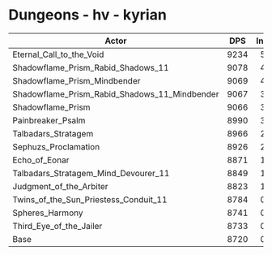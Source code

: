 # Dungeons - hv - kyrian
| Actor | DPS | Increase |
|---|:---:|:---:|
|Eternal_Call_to_the_Void|9234|5.89%|
|Shadowflame_Prism_Rabid_Shadows_11|9078|4.11%|
|Shadowflame_Prism_Mindbender|9069|4.00%|
|Shadowflame_Prism_Rabid_Shadows_11_Mindbender|9067|3.98%|
|Shadowflame_Prism|9066|3.97%|
|Painbreaker_Psalm|8990|3.10%|
|Talbadars_Stratagem|8966|2.82%|
|Sephuzs_Proclamation|8926|2.36%|
|Echo_of_Eonar|8871|1.73%|
|Talbadars_Stratagem_Mind_Devourer_11|8849|1.48%|
|Judgment_of_the_Arbiter|8823|1.18%|
|Twins_of_the_Sun_Priestess_Conduit_11|8784|0.73%|
|Spheres_Harmony|8741|0.24%|
|Third_Eye_of_the_Jailer|8733|0.15%|
|Base|8720|0.00%|
